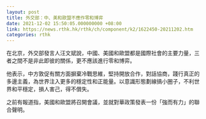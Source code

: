 ```yaml
---
layout: post
title: 外交部：中、美和歐盟不應作零和博弈
date: 2021-12-02 15:50:05.000000000 +08:00
link: https://news.rthk.hk/rthk/ch/component/k2/1622450-20211202.htm
categories: rthk
---
```


在北京，外交部發言人汪文斌說，中國、美國和歐盟都是國際社會的主要力量，三者之間不是非此即彼的關係，更不應該進行零和博弈。

他表示，中方敦促有關方面摒棄冷戰思維，堅持開放合作，對話協商，踐行真正的多邊主義，為世界注入更多的穩定性和正能量。以意識形態劃線搞小圈子，不利世界和平穩定，損人害己，得不償失。

之前有報道指，美國和歐盟將召開會議，並就對華政策發表一份「強而有力」的聯合聲明。
